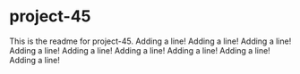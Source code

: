 # project-45

This is the readme for project-45.
Adding a line!
Adding a line!
Adding a line!
Adding a line!
Adding a line!
Adding a line!
Adding a line!
Adding a line!
Adding a line!
